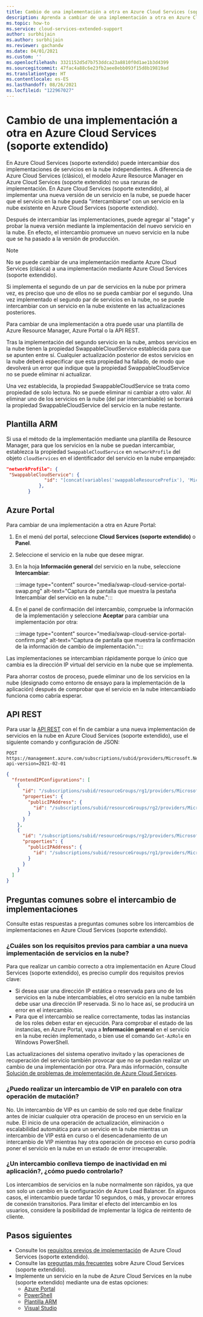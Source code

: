 ```yaml
---
title: Cambio de una implementación a otra en Azure Cloud Services (soporte extendido)
description: Aprenda a cambiar de una implementación a otra en Azure Cloud Services (soporte extendido).
ms.topic: how-to
ms.service: cloud-services-extended-support
author: surbhijain
ms.author: surbhijain
ms.reviewer: gachandw
ms.date: 04/01/2021
ms.custom: ''
ms.openlocfilehash: 3321152d5d7b753ddca23a8810f0d1ae1b3d4399
ms.sourcegitcommit: 47fac4a88c6e23fb2aee8ebb093f15d8b19819ad
ms.translationtype: HT
ms.contentlocale: es-ES
ms.lasthandoff: 08/26/2021
ms.locfileid: "122967027"
---
```

# <a name="swap-or-switch-deployments-in-azure-cloud-services-extended-support"></a>Cambio de una implementación a otra en Azure Cloud Services (soporte extendido)

En Azure Cloud Services (soporte extendido) puede intercambiar dos implementaciones de servicios en la nube independientes. A diferencia de Azure Cloud Services (clásico), el modelo Azure Resource Manager en Azure Cloud Services (soporte extendido) no usa ranuras de implementación. En Azure Cloud Services (soporte extendido), al implementar una nueva versión de un servicio en la nube, se puede hacer que el servicio en la nube pueda "intercambiarse" con un servicio en la nube existente en Azure Cloud Services (soporte extendido).

Después de intercambiar las implementaciones, puede agregar al "stage" y probar la nueva versión mediante la implementación del nuevo servicio en la nube. En efecto, el intercambio promueve un nuevo servicio en la nube que se ha pasado a la versión de producción.

> [!NOTE]
> No se puede cambiar de una implementación mediante Azure Cloud Services (clásica) a una implementación mediante Azure Cloud Services (soporte extendido).

Si implementa el segundo de un par de servicios en la nube por primera vez, es preciso que uno de ellos no se pueda cambiar por el segundo. Una vez implementado el segundo par de servicios en la nube, no se puede intercambiar con un servicio en la nube existente en las actualizaciones posteriores.

Para cambiar de una implementación a otra puede usar una plantilla de Azure Resource Manager, Azure Portal o la API REST.

Tras la implementación del segundo servicio en la nube, ambos servicios en la nube tienen la propiedad SwappableCloudService establecida para que se apunten entre sí. Cualquier actualización posterior de estos servicios en la nube deberá especificar que esta propiedad ha fallado, de modo que devolverá un error que indique que la propiedad SwappableCloudService no se puede eliminar ni actualizar.

Una vez establecida, la propiedad SwappableCloudService se trata como propiedad de solo lectura. No se puede eliminar ni cambiar a otro valor. Al eliminar uno de los servicios en la nube (del par intercambiable) se borrará la propiedad SwappableCloudService del servicio en la nube restante.


## <a name="arm-template"></a>Plantilla ARM

Si usa el método de la implementación mediante una plantilla de Resource Manager, para que los servicios en la nube se puedan intercambiar, establezca la propiedad `SwappableCloudService` en `networkProfile` del objeto `cloudServices` en el identificador del servicio en la nube emparejado:

```json
"networkProfile": {
 "SwappableCloudService": {
              "id": "[concat(variables('swappableResourcePrefix'), 'Microsoft.Compute/cloudServices/', parameters('cloudServicesToBeSwappedWith'))]"
            },
        }
```

## <a name="azure-portal"></a>Azure Portal

Para cambiar de una implementación a otra en Azure Portal:

1. En el menú del portal, seleccione **Cloud Services (soporte extendido)** o **Panel**.
1. Seleccione el servicio en la nube que desee migrar.
1. En la hoja **Información general** del servicio en la nube, seleccione **Intercambiar**:

   :::image type="content" source="media/swap-cloud-service-portal-swap.png" alt-text="Captura de pantalla que muestra la pestaña Intercambiar del servicio en la nube.":::

1. En el panel de confirmación del intercambio, compruebe la información de la implementación y seleccione **Aceptar** para cambiar una implementación por otra:

   :::image type="content" source="media/swap-cloud-service-portal-confirm.png" alt-text="Captura de pantalla que muestra la confirmación de la información de cambio de implementación.":::

Las implementaciones se intercambian rápidamente porque lo único que cambia es la dirección IP virtual del servicio en la nube que se implementa.

Para ahorrar costos de proceso, puede eliminar uno de los servicios en la nube (designado como entorno de ensayo para la implementación de la aplicación) después de comprobar que el servicio en la nube intercambiado funciona como cabría esperar.

## <a name="rest-api"></a>API REST

Para usar la [API REST](https://review.docs.microsoft.com/rest/api/compute/load-balancers/swap-public-ip-addresses?branch=net202102) con el fin de cambiar a una nueva implementación de servicios en la nube en Azure Cloud Services (soporte extendido), use el siguiente comando y configuración de JSON:

```http
POST https://management.azure.com/subscriptions/subid/providers/Microsoft.Network/locations/westus/setLoadBalancerFrontendPublicIpAddresses?api-version=2021-02-01
```

```json
{
  "frontendIPConfigurations": [
    {
      "id": "/subscriptions/subid/resourceGroups/rg1/providers/Microsoft.Network/loadBalancers/lb1/frontendIPConfigurations/lbfe1",
      "properties": {
        "publicIPAddress": {
          "id": "/subscriptions/subid/resourceGroups/rg2/providers/Microsoft.Network/publicIPAddresses/pip2"
        }
      }
    },
    {
      "id": "/subscriptions/subid/resourceGroups/rg2/providers/Microsoft.Network/loadBalancers/lb2/frontendIPConfigurations/lbfe2",
      "properties": {
        "publicIPAddress": {
          "id": "/subscriptions/subid/resourceGroups/rg1/providers/Microsoft.Network/publicIPAddresses/pip1"
        }
      }
    }
  ]
}
```

## <a name="common-questions-about-swapping-deployments"></a>Preguntas comunes sobre el intercambio de implementaciones

Consulte estas respuestas a preguntas comunes sobre los intercambios de implementaciones en Azure Cloud Services (soporte extendido).

### <a name="what-are-the-prerequisites-for-swapping-to-a-new-cloud-services-deployment"></a>¿Cuáles son los requisitos previos para cambiar a una nueva implementación de servicios en la nube?

Para que realizar un cambio correcto a otra implementación en Azure Cloud Services (soporte extendido), es preciso cumplir dos requisitos previos clave:

* Si desea usar una dirección IP estática o reservada para uno de los servicios en la nube intercambiables, el otro servicio en la nube también debe usar una dirección IP reservada. Si no lo hace así, se producirá un error en el intercambio.
* Para que el intercambio se realice correctamente, todas las instancias de los roles deben estar en ejecución. Para comprobar el estado de las instancias, en Azure Portal, vaya a **Información general** en el servicio en la nube recién implementado, o bien use el comando `Get-AzRole` en Windows PowerShell.

Las actualizaciones del sistema operativo invitado y las operaciones de recuperación del servicio también provocar que no se puedan realizar un cambio de una implementación por otra. Para más información, consulte [Solución de problemas de implementación de Azure Cloud Services](../cloud-services/cloud-services-troubleshoot-deployment-problems.md).

### <a name="can-i-make-a-vip-swap-in-parallel-with-another-mutating-operation"></a>¿Puedo realizar un intercambio de VIP en paralelo con otra operación de mutación?

No. Un intercambio de VIP es un cambio de solo red que debe finalizar antes de iniciar cualquier otra operación de proceso en un servicio en la nube. El inicio de una operación de actualización, eliminación o escalabilidad automática para un servicio en la nube mientras un intercambio de VIP está en curso o el desencadenamiento de un intercambio de VIP mientras hay otra operación de proceso en curso podría poner el servicio en la nube en un estado de error irrecuperable.

### <a name="does-a-swap-incur-downtime-for-my-application-and-how-should-i-handle-it"></a>¿Un intercambio conlleva tiempo de inactividad en mi aplicación?, ¿cómo puedo controlarlo?

Los intercambios de servicios en la nube normalmente son rápidos, ya que son solo un cambio en la configuración de Azure Load Balancer. En algunos casos, el intercambio puede tardar 10 segundos, o más, y provocar errores de conexión transitorios. Para limitar el efecto del intercambio en los usuarios, considere la posibilidad de implementar la lógica de reintento de cliente.

## <a name="next-steps"></a>Pasos siguientes 

* Consulte los [requisitos previos de implementación](deploy-prerequisite.md) de Azure Cloud Services (soporte extendido).
* Consulte las [preguntas más frecuentes](faq.yml) sobre Azure Cloud Services (soporte extendido).
* Implemente un servicio en la nube de Azure Cloud Services en la nube (soporte extendido) mediante una de estas opciones:
  * [Azure Portal](deploy-portal.md)
  * [PowerShell](deploy-powershell.md)
  * [Plantilla ARM](deploy-template.md)
  * [Visual Studio](deploy-visual-studio.md)
